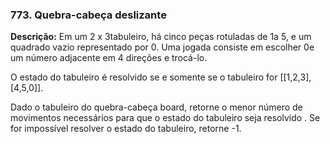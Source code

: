 ### 773. Quebra-cabeça deslizante


**Descrição:** 
Em um 2 x 3tabuleiro, há cinco peças rotuladas de 1a 5, e um quadrado vazio representado por 0. Uma jogada consiste em escolher 0e um número adjacente em 4 direções e trocá-lo.

O estado do tabuleiro é resolvido se e somente se o tabuleiro for [[1,2,3],[4,5,0]].

Dado o tabuleiro do quebra-cabeça board, retorne o menor número de movimentos necessários para que o estado do tabuleiro seja resolvido . Se for impossível resolver o estado do tabuleiro, retorne -1.